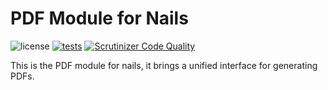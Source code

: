 # PDF Module for Nails

![license](https://img.shields.io/badge/license-MIT-green.svg)
[![tests](https://github.com/nails/module-pdf/actions/workflows/build_and_test.yml/badge.svg )](https://github.com/nails/module-pdf/actions)
[![Scrutinizer Code Quality](https://scrutinizer-ci.com/g/nails/module-pdf/badges/quality-score.png)](https://scrutinizer-ci.com/g/nails/module-pdf)

This is the PDF module for nails, it brings a unified interface for generating PDFs.
